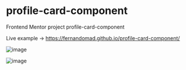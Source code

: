 # profile-card-component
Frontend Mentor project profile-card-component

Live example -> https://fernandomad.github.io/profile-card-component/ 

![image](https://user-images.githubusercontent.com/16064465/110227093-49140e00-7eba-11eb-9853-dd0e67e23d3f.png)

![image](https://user-images.githubusercontent.com/16064465/110227104-6b0d9080-7eba-11eb-8872-75f2b8ad3c7d.png)
